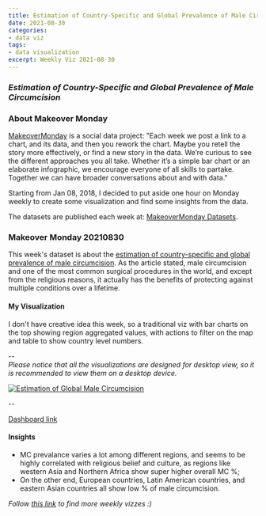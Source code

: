 ```yaml
---
title: Estimation of Country-Specific and Global Prevalence of Male Circumcision
date: 2021-08-30
categories:
- data viz
tags:
- data visualization
excerpt: Weekly Viz 2021-08-30
---
```


### *Estimation of Country-Specific and Global Prevalence of Male Circumcision*


### About Makeover Monday

[MakeoverMonday](http://www.makeovermonday.co.uk/) is a social data project:
"Each week we post a link to a chart, and its data, and then you rework the chart.
Maybe you retell the story more effectively, or find a new story in the data.
We’re curious to see the different approaches you all take. Whether it’s a simple bar chart or an elaborate infographic, we encourage everyone of all skills to partake.
Together we can have broader conversations about and with data."

Starting from Jan 08, 2018, I decided to put aside one hour on Monday weekly to create some visualization and find some insights from the data.

The datasets are published each week at: [MakeoverMonday Datasets](http://www.makeovermonday.co.uk/data/).

### Makeover Monday 20210830

This week's dataset is about the [estimation of country-specific and global prevalence of male circumcision](https://pophealthmetrics.biomedcentral.com/articles/10.1186/s12963-016-0073-5). As the article stated, male circumcision and one of the most common surgical procedures in the world, and except from the religious reasons, it actually has the benefits of protecting against multiple conditions over a lifetime.  

#### My Visualization

I don't have creative idea this week, so a traditional viz with bar charts on the top showing region aggregated values, with actions to filter on the map and table to show country level numbers.  

--  
*Please notice that all the visualizations are designed for desktop view, so it is recommended to view them on a desktop device.*  

<div class='tableauPlaceholder' id='viz1630361735279' style='position: relative'>
  <noscript><a href='#'>
    <img alt='Estimation of Global Male Circumcision ' src='https:&#47;&#47;public.tableau.com&#47;static&#47;images&#47;Ma&#47;MakeOverMonday20210830EstimationofGlobalMaleCircumcision&#47;EstimationofGlobalMaleCircumcision&#47;1_rss.png' style='border: none' />
    </a></noscript>
  <object class='tableauViz'  style='display:none;'>
    <param name='host_url' value='https%3A%2F%2Fpublic.tableau.com%2F' /> 
    <param name='embed_code_version' value='3' /> 
    <param name='site_root' value='' />
    <param name='name' value='MakeOverMonday20210830EstimationofGlobalMaleCircumcision&#47;EstimationofGlobalMaleCircumcision' />
    <param name='tabs' value='no' />
    <param name='toolbar' value='yes' />
    <param name='static_image' value='https:&#47;&#47;public.tableau.com&#47;static&#47;images&#47;Ma&#47;MakeOverMonday20210830EstimationofGlobalMaleCircumcision&#47;EstimationofGlobalMaleCircumcision&#47;1.png' />
    <param name='animate_transition' value='yes' />
    <param name='display_static_image' value='yes' />
    <param name='display_spinner' value='yes' />
    <param name='display_overlay' value='yes' />
    <param name='display_count' value='yes' />
    <param name='language' value='en-US' />
    <param name='filter' value='publish=yes' />
  </object></div>             
  <script type='text/javascript'>     
  var divElement = document.getElementById('viz1630361735279');     
  var vizElement = divElement.getElementsByTagName('object')[0];              
  if ( divElement.offsetWidth > 800 ) { vizElement.style.width='800px';vizElement.style.height='827px';} else if ( divElement.offsetWidth > 500 ) { vizElement.style.width='800px';vizElement.style.height='827px';} else { vizElement.style.width='100%';vizElement.style.height='1127px';}       
  var scriptElement = document.createElement('script');         
  scriptElement.src = 'https://public.tableau.com/javascripts/api/viz_v1.js';    
  vizElement.parentNode.insertBefore(scriptElement, vizElement);           
</script>  
  
--  

[Dashboard link](https://public.tableau.com/views/MakeOverMonday20210830EstimationofGlobalMaleCircumcision/EstimationofGlobalMaleCircumcision?:language=en-US&publish=yes&:display_count=n&:origin=viz_share_link)
  
#### Insights
* MC prevalance varies a lot among different regions, and seems to be highly correlated with religious belief and culture, as regions like western Asia and Northern Africa show super higher overall MC %;  
* On the other end, European countries, Latin American countries, and eastern Asian countries all show low % of male circumcision.  
  

*Follow [this link](https://yudong-94.github.io/personal-website/project/WeeklyViz2021/) to find more weekly vizzes :)*